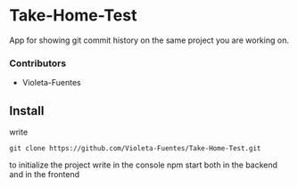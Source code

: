 # Take-Home-Test
App for showing git commit history on the same project you are working on.

### Contributors

- Violeta-Fuentes

## Install

write 

```
git clone https://github.com/Violeta-Fuentes/Take-Home-Test.git
```
to initialize the project write in the console npm start both in the backend and in the frontend

